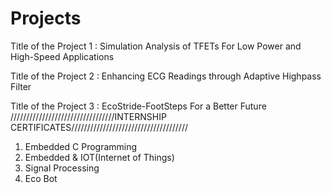 # Projects

Title of the Project 1 : Simulation Analysis of TFETs For Low Power and High-Speed Applications 

Title of the Project 2 : Enhancing ECG Readings through Adaptive Highpass Filter

Title of the Project 3 : EcoStride-FootSteps For a Better Future
/////////////////////////////////INTERNSHIP CERTIFICATES/////////////////////////////////////

1) Embedded C Programming
2) Embedded & IOT(Internet of Things)
3) Signal Processing
4) Eco Bot
   
